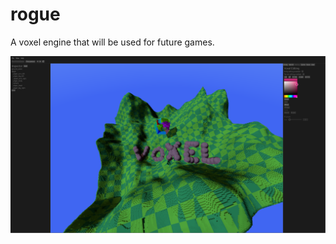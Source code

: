 # rogue

A voxel engine that will be used for future games.

![Image of editor.](docs/images/editor.png)
